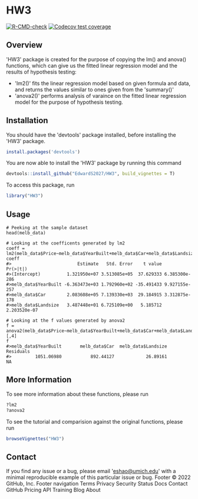 # HW3
  <!-- badges: start -->
  [![R-CMD-check](https://github.com/EdwardS2027/HW3/actions/workflows/R-CMD-check.yaml/badge.svg)](https://github.com/EdwardS2027/HW3/actions/workflows/R-CMD-check.yaml)
  [![Codecov test coverage](https://codecov.io/gh/EdwardS2027/HW3/branch/master/graph/badge.svg)](https://codecov.io/gh/EdwardS2027/HW3?branch=master)
  <!-- badges: end -->

## Overview
'HW3' package is created for the purpose of copying the lm() and anova() functions, which can give us the fitted linear regression model and the results of hypothesis testing:
* 'lm2()' fits the linear regression model based on given formula and data, and returns the values similar to ones given from the 'summary()'
* 'anova2()' performs analysis of varaince on the fitted linear regression model for the purpose of hypothesis testing.


## Installation
You should have the 'devtools' package installed, before installing the 'HW3' package. 

``` r
install.packages('devtools')
```
You are now able to install the 'HW3' package by running this command
``` r
devtools::install_github("EdwardS2027/HW3", build_vignettes = T)
```

To access this package, run
``` r
library("HW3")
```

## Usage
```{r, message = FALSE}
# Peeking at the sample dataset
head(melb_data)

# Looking at the coefficents generated by lm2
coeff = lm2(melb_data$Price~melb_data$YearBuilt+melb_data$Car+melb_data$Landsize,melb_data,na.action="omit")$coefficients
coeff
#>                         Estimate   Std. Error    t value      Pr(>|t|)
#>(Intercept)          1.321950e+07 3.513085e+05  37.629333 6.385300e-286
#>melb_data$YearBuilt -6.363473e+03 1.792960e+02 -35.491433 9.927155e-257
#>melb_data$Car        2.083608e+05 7.139330e+03  29.184915 3.312875e-178
#>melb_data$Landsize   3.487448e+01 6.725109e+00   5.185712  2.203520e-07

# Looking at the f values generated by anova2
f = anova2(melb_data$Price~melb_data$YearBuilt+melb_data$Car+melb_data$Landsize,melb_data,na.action="omit")[,4]
f
#>melb_data$YearBuilt       melb_data$Car  melb_data$Landsize           Residuals 
#>         1051.06980           892.44127            26.89161                  NA 
```

## More Information
To see more information about these functions, please run
``` r
?lm2
?anova2
```

To see the tutorial and comparision against the original functions, please run
``` r
browseVignettes("HW3")
```

## Contact
If you find any issue or a bug, please email 'eshao@umich.edu' with a minimal reproducible example of this particular issue or bug.
Footer
© 2022 GitHub, Inc.
Footer navigation
Terms
Privacy
Security
Status
Docs
Contact GitHub
Pricing
API
Training
Blog
About
